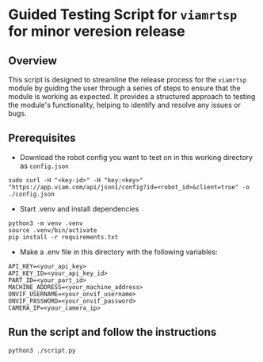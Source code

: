 # Guided Testing Script for `viamrtsp` for minor veresion release

## Overview

This script is designed to streamline the release process for the `viamrtsp` module by guiding the user through a series of steps to ensure that the module is working as expected. It provides a structured approach to testing the module's functionality, helping to identify and resolve any issues or bugs.

## Prerequisites
- Download the robot config you want to test on in this working directory as `config.json`
```
sudo curl -H "<key-id>" -H "key:<key>" "https://app.viam.com/api/json1/config?id=<robot_id>&client=true" -o ./config.json
```
- Start .venv and install dependencies
```
python3 -m venv .venv
source .venv/bin/activate
pip install -r requirements.txt
```

- Make a .env file in this directory with the following variables:
```
API_KEY=<your_api_key>
API_KEY_ID=<your_api_key_id>
PART_ID=<your_part_id>
MACHINE_ADDRESS=<your_machine_address>
ONVIF_USERNAME=<your_onvif_username>
ONVIF_PASSWORD=<your_onvif_password>
CAMERA_IP=<your_camera_ip>
```

## Run the script and follow the instructions
```
python3 ./script.py
```
